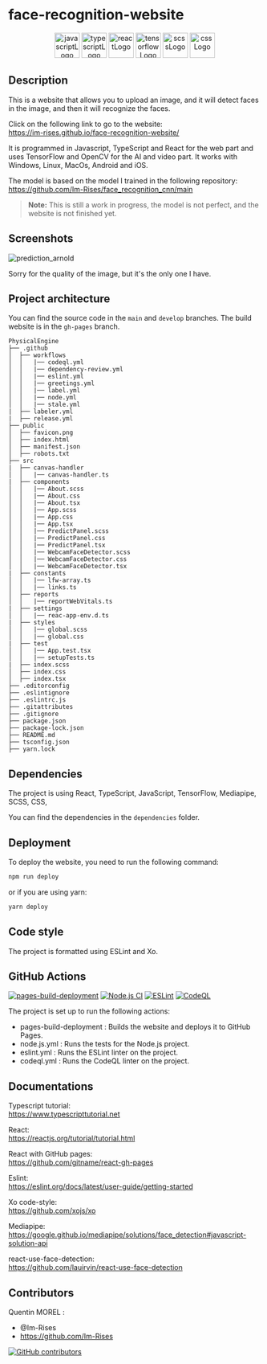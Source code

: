 # face-recognition-website

<p align="center">
    <img src="https://img.shields.io/badge/JavaScript-323330?style=for-the-badge&logo=javascript&logoColor=F7DF1E" alt="javascriptLogo" style="height:50px;">
    <img src="https://img.shields.io/badge/TypeScript-007ACC?style=for-the-badge&logo=typescript&logoColor=white" alt="typescriptLogo" style="height:50px;">
    <img src="https://img.shields.io/badge/React-20232A?style=for-the-badge&logo=react&logoColor=61DAFB" alt="reactLogo" style="height:50px;">
    <img src="https://img.shields.io/badge/TensorFlow-FF6F00?style=for-the-badge&logo=tensorflow&logoColor=white" alt="tensorflowLogo" style="height:50px;">
    <img src="https://img.shields.io/badge/Sass-CC6699?style=for-the-badge&logo=sass&logoColor=white" alt="scssLogo" style="height:50px;">
    <img src="https://img.shields.io/badge/CSS-239120?&style=for-the-badge&logo=css3&logoColor=white" alt="cssLogo" style="height:50px;">
</p>

## Description

This is a website that allows you to upload an image, and it will detect faces in the image, and then it will recognize
the faces.

Click on the following link to go to the website:  
<https://im-rises.github.io/face-recognition-website/>

It is programmed in Javascript, TypeScript and React for the web part and uses TensorFlow and OpenCV for the AI and
video part. It works with Windows, Linux, MacOs, Android and iOS.

The model is based on the model I trained in the following repository:  
<https://github.com/Im-Rises/face_recognition_cnn/main>

> **Note:**
> This is still a work in progress, the model is not perfect, and the website is not finished yet.

## Screenshots

![prediction_arnold](https://user-images.githubusercontent.com/59691442/194687082-d2ffef68-6ebd-4e24-b4d6-9dec022ced56.png)

Sorry for the quality of the image, but it's the only one I have.

## Project architecture

You can find the source code in the `main` and `develop` branches. The build website is in the `gh-pages`
branch.

~~~
PhysicalEngine
├── .github
│  ├── workflows
│  │   |── codeql.yml
│  │   |── dependency-review.yml
│  │   |── eslint.yml
│  │   |── greetings.yml
│  │   |── label.yml
│  │   |── node.yml
│  │   |── stale.yml
|  ├── labeler.yml
|  ├── release.yml
├── public
│  ├── favicon.png
│  ├── index.html
│  ├── manifest.json
│  ├── robots.txt
├── src
|  ├── canvas-handler
│  │   |── canvas-handler.ts
|  ├── components
│  │   |── About.scss
│  │   |── About.css
│  │   |── About.tsx
│  │   |── App.scss
│  │   |── App.css
│  │   |── App.tsx
│  │   |── PredictPanel.scss
│  │   |── PredictPanel.css
│  │   |── PredictPanel.tsx
│  │   |── WebcamFaceDetector.scss
│  │   |── WebcamFaceDetector.css
│  │   |── WebcamFaceDetector.tsx
|  ├── constants
│  │   |── lfw-array.ts
│  │   |── links.ts
│  ├── reports
│  │   |── reportWebVitals.ts
|  ├── settings
│  │   |── reac-app-env.d.ts
|  ├── styles
│  │   |── global.scss
│  │   |── global.css
|  ├── test
│  │   |── App.test.tsx
│  │   |── setupTests.ts
|  ├── index.scss
│  ├── index.css
│  ├── index.tsx
├── .editorconfig
├── .eslintignore
├── .eslintrc.js
├── .gitattributes
├── .gitignore
├── package.json
├── package-lock.json
├── README.md
├── tsconfig.json
├── yarn.lock
~~~

## Dependencies

The project is using React, TypeScript, JavaScript, TensorFlow, Mediapipe, SCSS, CSS,

You can find the dependencies in the `dependencies` folder.

## Deployment

To deploy the website, you need to run the following command:

```bash
npm run deploy
```

or if you are using yarn:

```bash 
yarn deploy
```

## Code style

The project is formatted using ESLint and Xo.

## GitHub Actions

[![pages-build-deployment](https://github.com/Im-Rises/face-recognition-website/actions/workflows/pages/pages-build-deployment/badge.svg)](https://github.com/Im-Rises/face-recognition-website/actions/workflows/pages/pages-build-deployment)
[![Node.js CI](https://github.com/Im-Rises/face-recognition-website/actions/workflows/node.js.yml/badge.svg?branch=main)](https://github.com/Im-Rises/face-recognition-website/actions/workflows/node.js.yml)
[![ESLint](https://github.com/Im-Rises/face-recognition-website/actions/workflows/eslint.yml/badge.svg?branch=main)](https://github.com/Im-Rises/face-recognition-website/actions/workflows/eslint.yml)
[![CodeQL](https://github.com/Im-Rises/face-recognition-website/actions/workflows/codeql.yml/badge.svg?branch=main)](https://github.com/Im-Rises/face-recognition-website/actions/workflows/codeql.yml)

The project is set up to run the following actions:

- pages-build-deployment : Builds the website and deploys it to GitHub Pages.
- node.js.yml : Runs the tests for the Node.js project.
- eslint.yml : Runs the ESLint linter on the project.
- codeql.yml : Runs the CodeQL linter on the project.

## Documentations

Typescript tutorial:  
<https://www.typescripttutorial.net>

React:  
<https://reactjs.org/tutorial/tutorial.html>

React with GitHub pages:  
<https://github.com/gitname/react-gh-pages>

Eslint:  
<https://eslint.org/docs/latest/user-guide/getting-started>

Xo code-style:  
<https://github.com/xojs/xo>

Mediapipe:  
<https://google.github.io/mediapipe/solutions/face_detection#javascript-solution-api>

react-use-face-detection:  
<https://github.com/lauirvin/react-use-face-detection>

## Contributors

Quentin MOREL :

- @Im-Rises
- <https://github.com/Im-Rises>

[![GitHub contributors](https://contrib.rocks/image?repo=Im-Rises/face-recognition-website)](https://github.com/Im-Rises/face-recognition-website/graphs/contributors)
